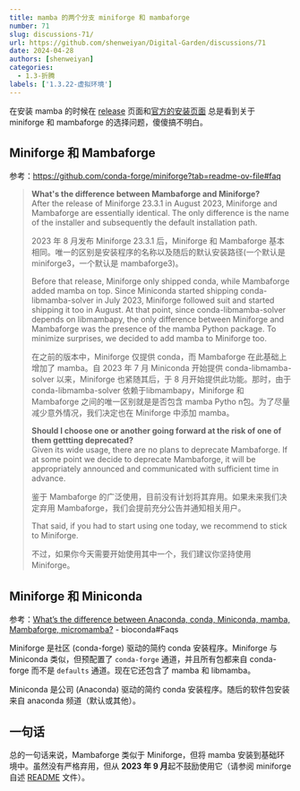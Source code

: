 ```yaml
---
title: mamba 的两个分支 miniforge 和 mambaforge
number: 71
slug: discussions-71/
url: https://github.com/shenweiyan/Digital-Garden/discussions/71
date: 2024-04-28
authors: [shenweiyan]
categories: 
  - 1.3-折腾
labels: ['1.3.22-虚拟环境']
---
```


在安装 mamba 的时候在 [release](https://github.com/conda-forge/miniforge/releases) 页面和[官方的安装页面](https://mamba.readthedocs.io/en/latest/installation/mamba-installation.html) 总是看到关于 miniforge 和 mambaforge 的选择问题，傻傻搞不明白。

<!-- more -->

## Miniforge 和 Mambaforge

参考：<https://github.com/conda-forge/miniforge?tab=readme-ov-file#faq>

> **What's the difference between Mambaforge and Miniforge?**    
> After the release of Miniforge 23.3.1 in August 2023, Miniforge and Mambaforge are essentially identical. The only difference is the name of the installer and subsequently the default installation path.
> 
> 2023 年 8 月发布 Miniforge 23.3.1 后，Miniforge 和 Mambaforge 基本相同。唯一的区别是安装程序的名称以及随后的默认安装路径(一个默认是 miniforge3，一个默认是 mambaforge3)。
> 
> Before that release, Miniforge only shipped conda, while Mambaforge added mamba on top. Since Miniconda started shipping conda-libmamba-solver in July 2023, Miniforge followed suit and started shipping it too in August. At that point, since conda-libmamba-solver depends on libmambapy, the only difference between Miniforge and Mambaforge was the presence of the mamba Python package. To minimize surprises, we decided to add mamba to Miniforge too.    
> 
> 在之前的版本中，Miniforge 仅提供 conda，而 Mambaforge 在此基础上增加了 mamba。自 2023 年 7 月 Miniconda 开始提供 conda-libmamba-solver 以来，Miniforge 也紧随其后，于 8 月开始提供此功能。那时，由于 conda-libmamba-solver 依赖于libmambapy，Miniforge 和 Mambaforge 之间的唯一区别就是是否包含 mamba Pytho n包。为了尽量减少意外情况，我们决定也在 Miniforge 中添加 mamba。
> 
> **Should I choose one or another going forward at the risk of one of them gettting deprecated?**     
> Given its wide usage, there are no plans to deprecate Mambaforge. If at some point we decide to deprecate Mambaforge, it will be appropriately announced and communicated with sufficient time in advance.
> 
> 鉴于 Mambaforge 的广泛使用，目前没有计划将其弃用。如果未来我们决定弃用 Mambaforge，我们会提前充分公告并通知相关用户。
> 
> That said, if you had to start using one today, we recommend to stick to Miniforge.
> 
> 不过，如果你今天需要开始使用其中一个，我们建议你坚持使用 Miniforge。

## Miniforge 和 Miniconda

参考：[What’s the difference between Anaconda, conda, Miniconda, mamba, Mambaforge, micromamba?](https://bioconda.github.io/faqs.html#what-s-the-difference-between-anaconda-conda-miniconda-mamba-mambaforge-micromamba) - bioconda#Faqs

Miniforge 是社区 (conda-forge) 驱动的简约 conda 安装程序。Miniforge 与 Miniconda 类似，但预配置了 `conda-forge` 通道，并且所有包都来自 conda-forge 而不是 `defaults` 通道。现在它还包含了 mamba 和 libmamba。

Miniconda 是公司 (Anaconda) 驱动的简约 conda 安装程序。随后的软件包安装来自 anaconda 频道（默认或其他）。

## 一句话

总的一句话来说，Mambaforge 类似于 Miniforge，但将 mamba 安装到基础环境中。虽然没有严格弃用，但从 **2023 年 9 月**起不鼓励使用它（请参阅 miniforge 自述 [README](https://github.com/conda-forge/miniforge) 文件）。




<script src="https://giscus.app/client.js"
	data-repo="shenweiyan/Digital-Garden"
	data-repo-id="R_kgDOKgxWlg"
	data-mapping="number"
	data-term="71"
	data-reactions-enabled="1"
	data-emit-metadata="0"
	data-input-position="bottom"
	data-theme="light"
	data-lang="zh-CN"
	crossorigin="anonymous"
	async>
</script>
